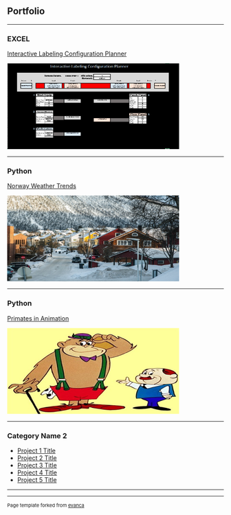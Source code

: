 ## Portfolio

---

### EXCEL 

[Interactive Labeling Configuration Planner](/Interactive_Labeling.md)

<img src="/Interactive_Labels_Small.png?raw=true" width="400" height="200"/>

---

### Python

[Norway Weather Trends](https://github.com/James-E-Porter/Norway_Weather_Trends/blob/main/Norway_Weather.ipynb)

<img src="/images/Norway_Small.jpg?raw=true" width="400" height="200"/>

---

### Python

[Primates in Animation](https://github.com/James-E-Porter/Primates_In_Animation/blob/main/Primates%20in%20Animation%20Part%201.ipynb)

<img src="/images/We've got a gorilla for sale.jpg?raw=true" width="400" height="200"/>

---

### Category Name 2

- [Project 1 Title](http://example.com/)
- [Project 2 Title](http://example.com/)
- [Project 3 Title](http://example.com/)
- [Project 4 Title](http://example.com/)
- [Project 5 Title](http://example.com/)

---




---
<p style="font-size:11px">Page template forked from <a href="https://github.com/evanca/quick-portfolio">evanca</a></p>
<!-- Remove above link if you don't want to attibute -->
